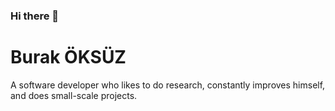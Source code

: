 ### Hi there 👋
<h1>Burak ÖKSÜZ</h1>
<p style="font-size: xxl;">A software developer who likes to do research, constantly improves himself, and does small-scale projects.</p>

<p></p>
